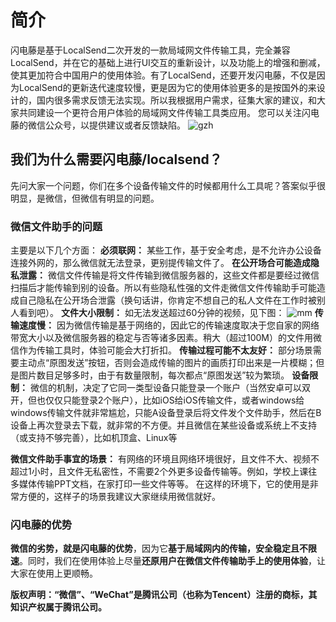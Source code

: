 # 简介
  闪电藤是基于LocalSend二次开发的一款局域网文件传输工具，完全兼容LocalSend，并在它的基础上进行UI交互的重新设计，以及功能上的增强和删减，使其更加符合中国用户的使用体验。有了LocalSend，还要开发闪电藤，不仅是因为LocalSend的更新迭代速度较慢，更是因为它的使用体验更多的是按国外的来设计的，国内很多需求反馈无法实现。所以我根据用户需求，征集大家的建议，和大家共同建设一个更符合用户体验的局域网文件传输工具类应用。
  您可以关注闪电藤的微信公众号，以提供建议或者反馈缺陷。
![gzh](https://github.com/Huayuluoshi/lightningvine-docs/assets/117527694/f263de61-6c7a-41c7-841c-051a9e55cdd5)

## 我们为什么需要闪电藤/localsend？
  先问大家一个问题，你们在多个设备传输文件的时候都用什么工具呢？答案似乎很明显，是微信，但微信有明显的问题。

### 微信文件助手的问题
  主要是以下几个方面：
  **必须联网：**
    某些工作，基于安全考虑，是不允许办公设备连接外网的，那么微信就无法登录，更别提传输文件了。
  **在公开场合可能造成隐私泄露：**
    微信文件传输是将文件传输到微信服务器的，这些文件都是要经过微信扫描后才能传输到别的设备。所以有些隐私性强的文件走微信文件传输助手可能造成自己隐私在公开场合泄露（换句话讲，你肯定不想自己的私人文件在工作时被别人看到吧）。
  **文件大小限制：**
    如无法发送超过60分钟的视频，见下图：
    ![mm](https://github.com/Huayuluoshi/lightningvine-docs/assets/117527694/3b917121-bab6-40c4-9a57-d43fb9302b24)
  **传输速度慢：**
    因为微信传输是基于网络的，因此它的传输速度取决于您自家的网络带宽大小以及微信服务器的稳定与否等诸多因素。稍大（超过100M）的文件用微信作为传输工具时，体验可能会大打折扣。
  **传输过程可能不太友好：**
    部分场景需要主动点“原图发送”按钮，否则会造成传输的图片的画质打印出来是一片模糊；但是图片数目足够多时，由于有数量限制，每次都点“原图发送”较为繁琐。
  **设备限制：**
    微信的机制，决定了它同一类型设备只能登录一个账户（当然安卓可以双开，但也仅仅只能登录2个账户），比如iOS给iOS传输文件，或者windows给windows传输文件就非常尴尬，只能A设备登录后将文件发个文件助手，然后在B设备上再次登录去下载，就非常的不方便。并且微信在某些设备或系统上不支持（或支持不够完善），比如机顶盒、Linux等

**微信文件助手事宜的场景：**
  有网络的环境且网络环境很好，且文件不大、视频不超过1小时，且文件无私密性，不需要2个外更多设备传输等。例如，学校上课往多媒体传输PPT文档，在家打印一些文件等等。
在这样的环境下，它的使用是非常方便的，这样子的场景我建议大家继续用微信就好。

### 闪电藤的优势
  **微信的劣势，就是闪电藤的优势**，因为它**基于局域网内的传输，安全稳定且不限速**。同时，我们在使用体验上尽量**还原用户在微信文件传输助手上的使用体验**，让大家在使用上更顺畅。

**版权声明：“微信”、“WeChat”是腾讯公司（也称为Tencent）注册的商标，其知识产权属于腾讯公司。**
